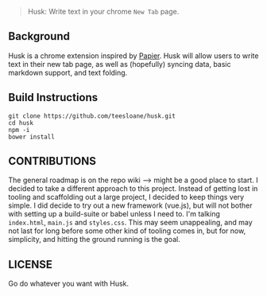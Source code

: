 > Husk: Write text in your chrome `New Tab` page.

## Background

Husk is a chrome extension inspired by [Papier](https://chrome.google.com/webstore/detail/papier/hhjeaokafplhjoogdemakihhdhffacia). Husk will allow users to write text in their new tab page, as well as (hopefully) syncing data, basic markdown support, and text folding.

## Build Instructions

```
git clone https://github.com/teesloane/husk.git
cd husk
npm -i
bower install
```

## CONTRIBUTIONS

The general roadmap is on the repo wiki --> might be a good place to start.
I decided to take a different approach to this project. Instead of getting lost in tooling and scaffolding out a large project, I decided to keep things very simple. I did decide to try out a new framework (vue.js), but will not bother with setting up a build-suite or babel unless I need to. I'm talking `index.html`, `main.js` and `styles.css`. This may seem unappealing, and may not last for long before some other kind of tooling comes in, but for now, simplicity, and hitting the ground running is the goal.


## LICENSE

Go do whatever you want with Husk.

